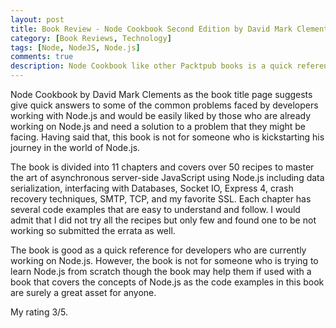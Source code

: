 ```yaml
---  
layout: post  
title: Book Review - Node Cookbook Second Edition by David Mark Clements
category: [Book Reviews, Technology]  
tags: [Node, NodeJS, Node.js]
comments: true
description: Node Cookbook like other Packtpub books is a quick reference and a ready reckoner for anyone interested in Node.js. 
--- 
```


Node Cookbook by David Mark Clements as the book title page suggests give quick answers to some of the common problems faced by developers working with Node.js and would be easily liked by those who are already working on Node.js and need a solution to a problem that they might be facing. Having said that, this book is not for someone who is kickstarting his journey in the world of Node.js. 

The book is divided into 11 chapters and covers over 50 recipes to master the art of asynchronous server-side JavaScript using Node.js including data serialization, interfacing with Databases, Socket IO, Express 4, crash recovery techniques, SMTP, TCP, and my favorite SSL. Each chapter has several code examples that are easy to understand and follow. I would admit that I did not try all the recipes but only few and found one to be not working so submitted the errata as well. 

The book is good as a quick reference for developers who are currently working on Node.js. However, the book is not for someone who is trying to learn Node.js from scratch though the book may help them if used with a book that covers the concepts of Node.js as the code examples in this book are surely a great asset for anyone.


My rating 3/5.